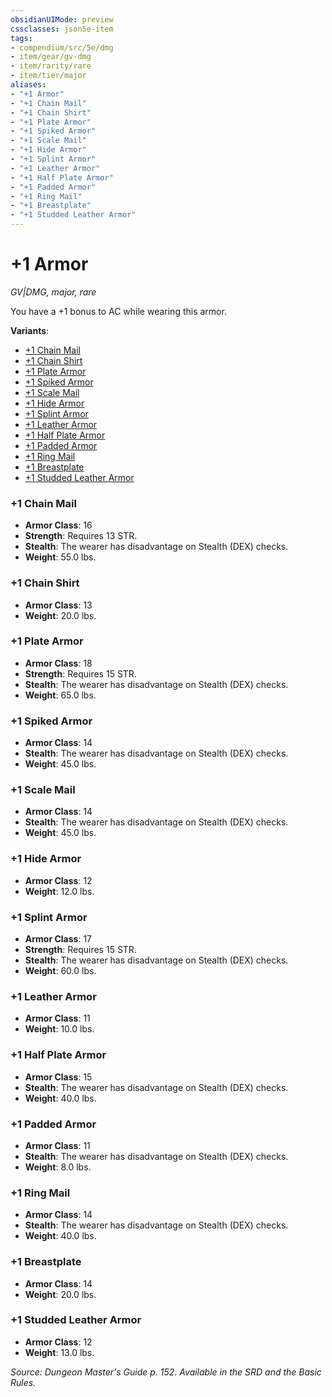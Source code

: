 ```yaml
---
obsidianUIMode: preview
cssclasses: json5e-item
tags:
- compendium/src/5e/dmg
- item/gear/gv-dmg
- item/rarity/rare
- item/tier/major
aliases: 
- "+1 Armor"
- "+1 Chain Mail"
- "+1 Chain Shirt"
- "+1 Plate Armor"
- "+1 Spiked Armor"
- "+1 Scale Mail"
- "+1 Hide Armor"
- "+1 Splint Armor"
- "+1 Leather Armor"
- "+1 Half Plate Armor"
- "+1 Padded Armor"
- "+1 Ring Mail"
- "+1 Breastplate"
- "+1 Studded Leather Armor"
---
```

# +1 Armor
*GV|DMG, major, rare*  


You have a +1 bonus to AC while wearing this armor.

**Variants**:
- [+1 Chain Mail](#+1%20Chain%20Mail)
- [+1 Chain Shirt](#+1%20Chain%20Shirt)
- [+1 Plate Armor](#+1%20Plate%20Armor)
- [+1 Spiked Armor](#+1%20Spiked%20Armor)
- [+1 Scale Mail](#+1%20Scale%20Mail)
- [+1 Hide Armor](#+1%20Hide%20Armor)
- [+1 Splint Armor](#+1%20Splint%20Armor)
- [+1 Leather Armor](#+1%20Leather%20Armor)
- [+1 Half Plate Armor](#+1%20Half%20Plate%20Armor)
- [+1 Padded Armor](#+1%20Padded%20Armor)
- [+1 Ring Mail](#+1%20Ring%20Mail)
- [+1 Breastplate](#+1%20Breastplate)
- [+1 Studded Leather Armor](#+1%20Studded%20Leather%20Armor)

### +1 Chain Mail

- **Armor Class**: 16
- **Strength**: Requires 13 STR.
- **Stealth**: The wearer has disadvantage on Stealth (DEX) checks.
- **Weight**: 55.0 lbs.

### +1 Chain Shirt

- **Armor Class**: 13
- **Weight**: 20.0 lbs.

### +1 Plate Armor

- **Armor Class**: 18
- **Strength**: Requires 15 STR.
- **Stealth**: The wearer has disadvantage on Stealth (DEX) checks.
- **Weight**: 65.0 lbs.

### +1 Spiked Armor

- **Armor Class**: 14
- **Stealth**: The wearer has disadvantage on Stealth (DEX) checks.
- **Weight**: 45.0 lbs.

### +1 Scale Mail

- **Armor Class**: 14
- **Stealth**: The wearer has disadvantage on Stealth (DEX) checks.
- **Weight**: 45.0 lbs.

### +1 Hide Armor

- **Armor Class**: 12
- **Weight**: 12.0 lbs.

### +1 Splint Armor

- **Armor Class**: 17
- **Strength**: Requires 15 STR.
- **Stealth**: The wearer has disadvantage on Stealth (DEX) checks.
- **Weight**: 60.0 lbs.

### +1 Leather Armor

- **Armor Class**: 11
- **Weight**: 10.0 lbs.

### +1 Half Plate Armor

- **Armor Class**: 15
- **Stealth**: The wearer has disadvantage on Stealth (DEX) checks.
- **Weight**: 40.0 lbs.

### +1 Padded Armor

- **Armor Class**: 11
- **Stealth**: The wearer has disadvantage on Stealth (DEX) checks.
- **Weight**: 8.0 lbs.

### +1 Ring Mail

- **Armor Class**: 14
- **Stealth**: The wearer has disadvantage on Stealth (DEX) checks.
- **Weight**: 40.0 lbs.

### +1 Breastplate

- **Armor Class**: 14
- **Weight**: 20.0 lbs.

### +1 Studded Leather Armor

- **Armor Class**: 12
- **Weight**: 13.0 lbs.


*Source: Dungeon Master's Guide p. 152. Available in the SRD and the Basic Rules.*